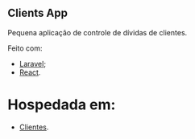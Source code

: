 ## Clients App

Pequena aplicação de controle de dívidas de clientes.

Feito com:

- [Laravel](https://laravel.com/);
- [React](https://react.dev/).

# Hospedada em:
- [Clientes](https://clientes.ferramenta.cc/login).